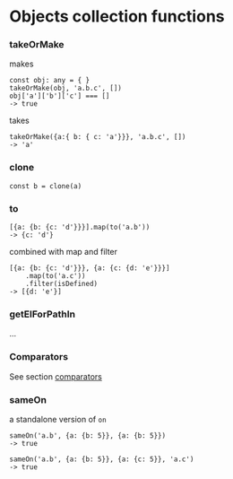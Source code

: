 # Objects collection functions

### takeOrMake

makes

```
const obj: any = { }
takeOrMake(obj, 'a.b.c', [])
obj['a']['b']['c'] === []
-> true
```

takes

```
takeOrMake({a:{ b: { c: 'a'}}}, 'a.b.c', [])
-> 'a'
```

### clone

```
const b = clone(a)
```

### to

```
[{a: {b: {c: 'd'}}}].map(to('a.b'))
-> {c: 'd'}
```

combined with map and filter

```
[{a: {b: {c: 'd'}}}, {a: {c: {d: 'e'}}}]
    .map(to('a.c'))
    .filter(isDefined)
-> [{d: 'e'}]
```

### getElForPathIn

...


### Comparators

See section [comparators](./preds_comps.md)

### sameOn

a standalone version of `on`

```
sameOn('a.b', {a: {b: 5}}, {a: {b: 5}})
-> true
```

```
sameOn('a.b', {a: {b: 5}}, {a: {c: 5}}, 'a.c')
-> true
```
